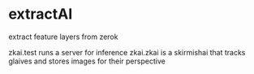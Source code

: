 # extractAI
extract feature layers from zerok

zkai.test runs a server for inference
zkai.zkai is a skirmishai that tracks glaives and stores images for their perspective
